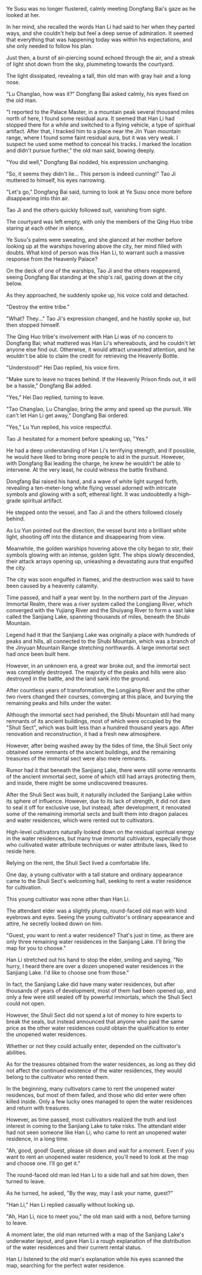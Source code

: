 Ye Susu was no longer flustered, calmly meeting Dongfang Bai's gaze as he looked at her.

In her mind, she recalled the words Han Li had said to her when they parted ways, and she couldn't help but feel a deep sense of admiration. It seemed that everything that was happening today was within his expectations, and she only needed to follow his plan.

Just then, a burst of air-piercing sound echoed through the air, and a streak of light shot down from the sky, plummeting towards the courtyard.

The light dissipated, revealing a tall, thin old man with gray hair and a long nose.

"Lu Changlao, how was it?" Dongfang Bai asked calmly, his eyes fixed on the old man.

"I reported to the Palace Master, in a mountain peak several thousand miles north of here, I found some residual aura. It seemed that Han Li had stopped there for a while and switched to a flying vehicle, a type of spiritual artifact. After that, I tracked him to a place near the Jin Yuan mountain range, where I found some faint residual aura, but it was very weak. I suspect he used some method to conceal his tracks. I marked the location and didn't pursue further," the old man said, bowing deeply.

"You did well," Dongfang Bai nodded, his expression unchanging.

"So, it seems they didn't lie... This person is indeed cunning!" Tao Ji muttered to himself, his eyes narrowing.

"Let's go," Dongfang Bai said, turning to look at Ye Susu once more before disappearing into thin air.

Tao Ji and the others quickly followed suit, vanishing from sight.

The courtyard was left empty, with only the members of the Qing Huo tribe staring at each other in silence.

Ye Susu's palms were sweating, and she glanced at her mother before looking up at the warships hovering above the city, her mind filled with doubts. What kind of person was this Han Li, to warrant such a massive response from the Heavenly Palace?

On the deck of one of the warships, Tao Ji and the others reappeared, seeing Dongfang Bai standing at the ship's rail, gazing down at the city below.

As they approached, he suddenly spoke up, his voice cold and detached.

"Destroy the entire tribe."

"What? They..." Tao Ji's expression changed, and he hastily spoke up, but then stopped himself.

The Qing Huo tribe's involvement with Han Li was of no concern to Dongfang Bai; what mattered was Han Li's whereabouts, and he couldn't let anyone else find out. Otherwise, it would attract unwanted attention, and he wouldn't be able to claim the credit for retrieving the Heavenly Bottle.

"Understood!" Hei Dao replied, his voice firm.

"Make sure to leave no traces behind. If the Heavenly Prison finds out, it will be a hassle," Dongfang Bai added.

"Yes," Hei Dao replied, turning to leave.

"Tao Changlao, Lu Changlao, bring the army and speed up the pursuit. We can't let Han Li get away," Dongfang Bai ordered.

"Yes," Lu Yun replied, his voice respectful.

Tao Ji hesitated for a moment before speaking up, "Yes."

He had a deep understanding of Han Li's terrifying strength, and if possible, he would have liked to bring more people to aid in the pursuit. However, with Dongfang Bai leading the charge, he knew he wouldn't be able to intervene. At the very least, he could witness the battle firsthand.

Dongfang Bai raised his hand, and a wave of white light surged forth, revealing a ten-meter-long white flying vessel adorned with intricate symbols and glowing with a soft, ethereal light. It was undoubtedly a high-grade spiritual artifact.

He stepped onto the vessel, and Tao Ji and the others followed closely behind.

As Lu Yun pointed out the direction, the vessel burst into a brilliant white light, shooting off into the distance and disappearing from view.

Meanwhile, the golden warships hovering above the city began to stir, their symbols glowing with an intense, golden light. The ships slowly descended, their attack arrays opening up, unleashing a devastating aura that engulfed the city.

The city was soon engulfed in flames, and the destruction was said to have been caused by a heavenly calamity.

Time passed, and half a year went by.
In the northern part of the Jinyuan Immortal Realm, there was a river system called the Longjiang River, which converged with the Yujiang River and the Shuiyang River to form a vast lake called the Sanjiang Lake, spanning thousands of miles, beneath the Shubi Mountain.

Legend had it that the Sanjiang Lake was originally a place with hundreds of peaks and hills, all connected to the Shubi Mountain, which was a branch of the Jinyuan Mountain Range stretching northwards. A large immortal sect had once been built here.

However, in an unknown era, a great war broke out, and the immortal sect was completely destroyed. The majority of the peaks and hills were also destroyed in the battle, and the land sank into the ground.

After countless years of transformation, the Longjiang River and the other two rivers changed their courses, converging at this place, and burying the remaining peaks and hills under the water.

Although the immortal sect had perished, the Shubi Mountain still had many remnants of its ancient buildings, most of which were occupied by the "Shuli Sect", which was built less than a hundred thousand years ago. After renovation and reconstruction, it had a fresh new atmosphere.

However, after being washed away by the tides of time, the Shuli Sect only obtained some remnants of the ancient buildings, and the remaining treasures of the immortal sect were also mere remnants.

Rumor had it that beneath the Sanjiang Lake, there were still some remnants of the ancient immortal sect, some of which still had arrays protecting them, and inside, there might be some undiscovered treasures.

After the Shuli Sect was built, it naturally included the Sanjiang Lake within its sphere of influence. However, due to its lack of strength, it did not dare to seal it off for exclusive use, but instead, after development, it renovated some of the remaining immortal sects and built them into dragon palaces and water residences, which were rented out to cultivators.

High-level cultivators naturally looked down on the residual spiritual energy in the water residences, but many true immortal cultivators, especially those who cultivated water attribute techniques or water attribute laws, liked to reside here.

Relying on the rent, the Shuli Sect lived a comfortable life.

One day, a young cultivator with a tall stature and ordinary appearance came to the Shuli Sect's welcoming hall, seeking to rent a water residence for cultivation.

This young cultivator was none other than Han Li.

The attendant elder was a slightly plump, round-faced old man with kind eyebrows and eyes. Seeing the young cultivator's ordinary appearance and attire, he secretly looked down on him.

"Guest, you want to rent a water residence? That's just in time, as there are only three remaining water residences in the Sanjiang Lake. I'll bring the map for you to choose."

Han Li stretched out his hand to stop the elder, smiling and saying, "No hurry, I heard there are over a dozen unopened water residences in the Sanjiang Lake. I'd like to choose one from those."

In fact, the Sanjiang Lake did have many water residences, but after thousands of years of development, most of them had been opened up, and only a few were still sealed off by powerful immortals, which the Shuli Sect could not open.

However, the Shuli Sect did not spend a lot of money to hire experts to break the seals, but instead announced that anyone who paid the same price as the other water residences could obtain the qualification to enter the unopened water residences.

Whether or not they could actually enter, depended on the cultivator's abilities.

As for the treasures obtained from the water residences, as long as they did not affect the continued existence of the water residences, they would belong to the cultivator who rented them.

In the beginning, many cultivators came to rent the unopened water residences, but most of them failed, and those who did enter were often killed inside. Only a few lucky ones managed to open the water residences and return with treasures.

However, as time passed, most cultivators realized the truth and lost interest in coming to the Sanjiang Lake to take risks. The attendant elder had not seen someone like Han Li, who came to rent an unopened water residence, in a long time.

"Ah, good, good! Guest, please sit down and wait for a moment. Even if you want to rent an unopened water residence, you'll need to look at the map and choose one. I'll go get it."

The round-faced old man led Han Li to a side hall and sat him down, then turned to leave.

As he turned, he asked, "By the way, may I ask your name, guest?"

"Han Li," Han Li replied casually without looking up.

"Ah, Han Li, nice to meet you," the old man said with a nod, before turning to leave.

A moment later, the old man returned with a map of the Sanjiang Lake's underwater layout, and gave Han Li a rough explanation of the distribution of the water residences and their current rental status.

Han Li listened to the old man's explanation while his eyes scanned the map, searching for the perfect water residence.